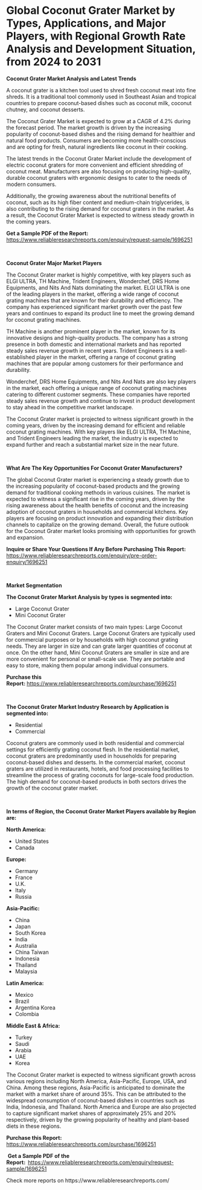 <p><h1>Global Coconut Grater Market by Types, Applications, and Major Players, with Regional Growth Rate Analysis and Development Situation, from 2024 to 2031</h1></p><p><strong>Coconut Grater Market Analysis and Latest Trends</strong></p>
<p><p>A coconut grater is a kitchen tool used to shred fresh coconut meat into fine shreds. It is a traditional tool commonly used in Southeast Asian and tropical countries to prepare coconut-based dishes such as coconut milk, coconut chutney, and coconut desserts.</p><p>The Coconut Grater Market is expected to grow at a CAGR of 4.2% during the forecast period. The market growth is driven by the increasing popularity of coconut-based dishes and the rising demand for healthier and natural food products. Consumers are becoming more health-conscious and are opting for fresh, natural ingredients like coconut in their cooking.</p><p>The latest trends in the Coconut Grater Market include the development of electric coconut graters for more convenient and efficient shredding of coconut meat. Manufacturers are also focusing on producing high-quality, durable coconut graters with ergonomic designs to cater to the needs of modern consumers.</p><p>Additionally, the growing awareness about the nutritional benefits of coconut, such as its high fiber content and medium-chain triglycerides, is also contributing to the rising demand for coconut graters in the market. As a result, the Coconut Grater Market is expected to witness steady growth in the coming years.</p></p>
<p><strong>Get a Sample PDF of the Report:&nbsp;</strong> <a href="https://www.reliableresearchreports.com/enquiry/request-sample/1696251">https://www.reliableresearchreports.com/enquiry/request-sample/1696251</a></p>
<p>&nbsp;</p>
<p><strong>Coconut Grater Major Market Players</strong></p>
<p><p>The Coconut Grater market is highly competitive, with key players such as ELGI ULTRA, TH Machine, Trident Engineers, Wonderchef, DRS Home Equipments, and Nits And Nats dominating the market. ELGI ULTRA is one of the leading players in the market, offering a wide range of coconut grating machines that are known for their durability and efficiency. The company has experienced significant market growth over the past few years and continues to expand its product line to meet the growing demand for coconut grating machines.</p><p>TH Machine is another prominent player in the market, known for its innovative designs and high-quality products. The company has a strong presence in both domestic and international markets and has reported steady sales revenue growth in recent years. Trident Engineers is a well-established player in the market, offering a range of coconut grating machines that are popular among customers for their performance and durability.</p><p>Wonderchef, DRS Home Equipments, and Nits And Nats are also key players in the market, each offering a unique range of coconut grating machines catering to different customer segments. These companies have reported steady sales revenue growth and continue to invest in product development to stay ahead in the competitive market landscape.</p><p>The Coconut Grater market is projected to witness significant growth in the coming years, driven by the increasing demand for efficient and reliable coconut grating machines. With key players like ELGI ULTRA, TH Machine, and Trident Engineers leading the market, the industry is expected to expand further and reach a substantial market size in the near future.</p></p>
<p>&nbsp;</p>
<p><strong>What Are The Key Opportunities For Coconut Grater Manufacturers?</strong></p>
<p><p>The global Coconut Grater market is experiencing a steady growth due to the increasing popularity of coconut-based products and the growing demand for traditional cooking methods in various cuisines. The market is expected to witness a significant rise in the coming years, driven by the rising awareness about the health benefits of coconut and the increasing adoption of coconut graters in households and commercial kitchens. Key players are focusing on product innovation and expanding their distribution channels to capitalize on the growing demand. Overall, the future outlook for the Coconut Grater market looks promising with opportunities for growth and expansion.</p></p>
<p><strong>Inquire or Share Your Questions If Any Before Purchasing This Report:</strong> <a href="https://www.reliableresearchreports.com/enquiry/pre-order-enquiry/1696251">https://www.reliableresearchreports.com/enquiry/pre-order-enquiry/1696251</a></p>
<p>&nbsp;</p>
<p><strong>Market Segmentation</strong></p>
<p><strong>The Coconut Grater Market Analysis by types is segmented into:</strong></p>
<p><ul><li>Large Coconut Grater</li><li>Mini Coconut Grater</li></ul></p>
<p><p>The Coconut Grater market consists of two main types: Large Coconut Graters and Mini Coconut Graters. Large Coconut Graters are typically used for commercial purposes or by households with high coconut grating needs. They are larger in size and can grate larger quantities of coconut at once. On the other hand, Mini Coconut Graters are smaller in size and are more convenient for personal or small-scale use. They are portable and easy to store, making them popular among individual consumers.</p></p>
<p><strong>Purchase this Report:&nbsp;</strong><a href="https://www.reliableresearchreports.com/purchase/1696251">https://www.reliableresearchreports.com/purchase/1696251</a></p>
<p>&nbsp;</p>
<p><strong>The Coconut Grater Market Industry Research by Application is segmented into:</strong></p>
<p><ul><li>Residential</li><li>Commercial</li></ul></p>
<p><p>Coconut graters are commonly used in both residential and commercial settings for efficiently grating coconut flesh. In the residential market, coconut graters are predominantly used in households for preparing coconut-based dishes and desserts. In the commercial market, coconut graters are utilized in restaurants, hotels, and food processing facilities to streamline the process of grating coconuts for large-scale food production. The high demand for coconut-based products in both sectors drives the growth of the coconut grater market.</p></p>
<p>&nbsp;</p>
<p><strong>In terms of Region, the Coconut Grater Market Players available by Region are:</strong></p>
<p>
    <p> <strong> North America: </strong>
        <ul>
            <li>United States</li>
            <li>Canada</li>
        </ul>
        </p> 
    <p> <strong> Europe: </strong>
        <ul>
            <li>Germany</li>
            <li>France</li>
            <li>U.K.</li>
            <li>Italy</li>
            <li>Russia</li>
        </ul>
        </p> 
    <p> <strong> Asia-Pacific: </strong>
        <ul>
            <li>China</li>
            <li>Japan</li>
            <li>South Korea</li>
            <li>India</li>
            <li>Australia</li>
            <li>China Taiwan</li>
            <li>Indonesia</li>
            <li>Thailand</li>
            <li>Malaysia</li>
        </ul>
        </p> 
    <p> <strong> Latin America: </strong>
        <ul>
            <li>Mexico</li>
            <li>Brazil</li>
            <li>Argentina Korea</li>
            <li>Colombia</li>
        </ul>
        </p> 
    <p> <strong> Middle East & Africa: </strong>
        <ul>
            <li>Turkey</li>
            <li>Saudi</li>
            <li>Arabia</li>
            <li>UAE</li>
            <li>Korea</li>
        </ul>
    </p>
    </p>
<p><p>The Coconut Grater market is expected to witness significant growth across various regions including North America, Asia-Pacific, Europe, USA, and China. Among these regions, Asia-Pacific is anticipated to dominate the market with a market share of around 35%. This can be attributed to the widespread consumption of coconut-based dishes in countries such as India, Indonesia, and Thailand. North America and Europe are also projected to capture significant market shares of approximately 25% and 20% respectively, driven by the growing popularity of healthy and plant-based diets in these regions.</p></p>
<p><strong>Purchase this Report: </strong><a href="https://www.reliableresearchreports.com/purchase/1696251">https://www.reliableresearchreports.com/purchase/1696251</a></p>
<p>&nbsp;<strong>Get a Sample PDF of the Report:&nbsp;&nbsp;</strong><a href="https://www.reliableresearchreports.com/enquiry/request-sample/1696251">https://www.reliableresearchreports.com/enquiry/request-sample/1696251</a></p>
<p><strong></strong></p>
<p>Check more reports on https://www.reliableresearchreports.com/</p>